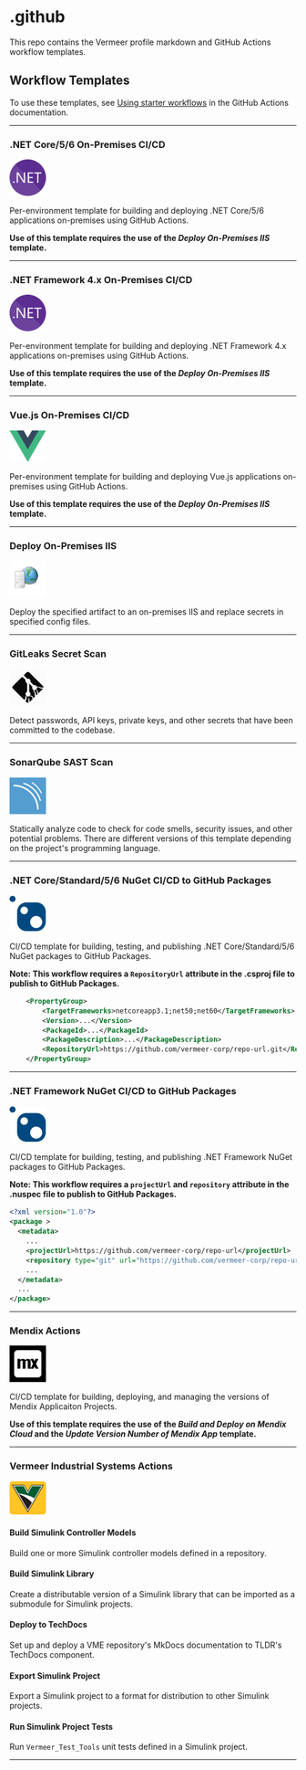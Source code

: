 # .github

This repo contains the Vermeer profile markdown and GitHub Actions workflow templates.

## Workflow Templates

To use these templates, see [Using starter workflows](https://docs.github.com/en/actions/using-workflows/using-starter-workflows#using-starter-workflows) in the GitHub Actions documentation.

---

### .NET Core/5/6 On-Premises CI/CD

<img src="./workflow-templates/net.svg" title=".NET Core/5/6 On-Premises CI/CD" alt=".NET Core/5/6 On-Premises CI/CD" width="64"/>

Per-environment template for building and deploying .NET Core/5/6 applications on-premises using GitHub Actions.

**Use of this template requires the use of the _Deploy On-Premises IIS_ template.**

---

### .NET Framework 4.x On-Premises CI/CD

<img src="./workflow-templates/net.svg" title=".NET Framework 4.x On-Premises CI/CD" alt=".NET Framework 4.x On-Premises CI/CD" width="64"/>

Per-environment template for building and deploying .NET Framework 4.x applications on-premises using GitHub Actions.

**Use of this template requires the use of the _Deploy On-Premises IIS_ template.**

---

### Vue.js On-Premises CI/CD

<img src="./workflow-templates/vue.svg" title="Vue.js On-Premises CI/CD" alt="Vue.js On-Premises CI/CD" width="64"/>

Per-environment template for building and deploying Vue.js applications on-premises using GitHub Actions.

**Use of this template requires the use of the _Deploy On-Premises IIS_ template.**

---

### Deploy On-Premises IIS

<img src="./workflow-templates/web-server.svg" title="Deploy On-Premises IIS" alt="VDeploy On-Premises IIS" width="64"/>

Deploy the specified artifact to an on-premises IIS and replace secrets in specified config files.

---

### GitLeaks Secret Scan

<img src="./workflow-templates/gitleaks.svg" title="GitLeaks Secret Scan" alt="GitLeaks Secret Scan" width="64"/>

Detect passwords, API keys, private keys, and other secrets that have been committed to the codebase.

---

### SonarQube SAST Scan

<img src="./workflow-templates/SonarQube.svg" title="SonarQube SAST Scan" alt="SonarQube SAST Scan" width="64"/>

Statically analyze code to check for code smells, security issues, and other potential problems. There are different versions of this template depending on the project's programming language.

---

### .NET Core/Standard/5/6 NuGet CI/CD to GitHub Packages

<img src="./workflow-templates/nuget.svg" title=".NET Core/Standard/5/6 NuGet CI/CD to GitHub Packages" alt=".NET Core/Standard/5/6 NuGet CI/CD to GitHub Packages" width="64"/>

CI/CD template for building, testing, and publishing .NET Core/Standard/5/6 NuGet packages to GitHub Packages.

**Note: This workflow requires a `RepositoryUrl` attribute in the .csproj file to publish to GitHub Packages.**

```xml
    <PropertyGroup>
        <TargetFrameworks>netcoreapp3.1;net50;net60</TargetFrameworks>
        <Version>...</Version>
        <PackageId>...</PackageId>
        <PackageDescription>...</PackageDescription>
        <RepositoryUrl>https://github.com/vermeer-corp/repo-url.git</RepositoryUrl>
    </PropertyGroup>
```

---

### .NET Framework NuGet CI/CD to GitHub Packages

<img src="./workflow-templates/nuget.svg" title=".NET Framework NuGet CI/CD to GitHub Packages" alt=".NET Framework NuGet CI/CD to GitHub Packages" width="64"/>

CI/CD template for building, testing, and publishing .NET Framework NuGet packages to GitHub Packages.

**Note: This workflow requires a `projectUrl` and `repository` attribute in the .nuspec file to publish to GitHub Packages.**

```xml
<?xml version="1.0"?>
<package >
  <metadata>
    ...
    <projectUrl>https://github.com/vermeer-corp/repo-url</projectUrl>
    <repository type="git" url="https://github.com/vermeer-corp/repo-url.git"/>
    ...
  </metadata>
  ...
</package>
```

---

### Mendix Actions

<img src="./workflow-templates/mendix.svg" title="Mendix Actions" alt="Mendix Actions" width="64"/>

CI/CD template for building, deploying, and managing the versions of Mendix Applicaiton Projects.

**Use of this template requires the use of the _Build and Deploy on Mendix Cloud_ and the _Update Version Number of Mendix App_ template.**

---

### Vermeer Industrial Systems Actions
<img src="./workflow-templates/vermeer.svg" title="Vermeer" alt="Vermeer" width="64"/>

#### Build Simulink Controller Models
Build one or more Simulink controller models defined in a repository.

#### Build Simulink Library
Create a distributable version of a Simulink library that can be imported as a submodule for Simulink projects.

#### Deploy to TechDocs
Set up and deploy a VME repository's MkDocs documentation to TLDR's TechDocs component.

#### Export Simulink Project
Export a Simulink project to a format for distribution to other Simulink projects.

#### Run Simulink Project Tests
Run `Vermeer_Test_Tools` unit tests defined in a Simulink project.

---
